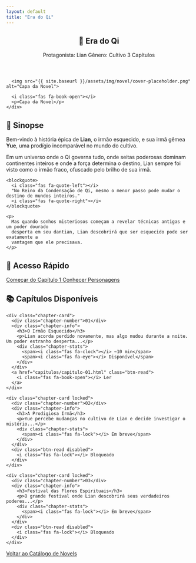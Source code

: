 ```yaml
---
layout: default
title: "Era do Qi"
---
```


<article class="novel-page">

  <!-- Header da novel -->
  <header class="chapter-header">
    <h1 class="chapter-title">🌸 Era do Qi</h1>
    <div class="chapter-meta">
      <span><i class="fas fa-user"></i> Protagonista: Lian</span>
      <span><i class="fas fa-star"></i> Gênero: Cultivo</span>
      <span><i class="fas fa-book"></i> 3 Capítulos</span>
    </div>
  </header>

  <!-- Capa -->
  <div class="novel-cover">
    <div class="cover-placeholder">

      <img src="{{ site.baseurl }}/assets/img/novel/cover-placeholder.png" alt="Capa da Novel">

      <i class="fas fa-book-open"></i>
      <p>Capa da Novel</p>
    </div>
  </div>

  <!-- Sinopse -->
  <section class="novel-description">
    <h2>📖 Sinopse</h2>
    <p>
      Bem-vindo à história épica de <strong>Lian</strong>, o irmão esquecido, e sua irmã gêmea 
      <strong>Yue</strong>, uma prodígio incomparável no mundo do cultivo.
    </p>
    <p>
      Em um universo onde o Qi governa tudo, onde seitas poderosas dominam continentes inteiros 
      e onde a força determina o destino, Lian sempre foi visto como o irmão fraco, ofuscado 
      pelo brilho de sua irmã.
    </p>

    <blockquote>
      <i class="fas fa-quote-left"></i>
      "No Reino da Condensação de Qi, mesmo o menor passo pode mudar o destino de mundos inteiros."
      <i class="fas fa-quote-right"></i>
    </blockquote>

    <p>
      Mas quando sonhos misteriosos começam a revelar técnicas antigas e um poder dourado 
      desperta em seu dantian, Lian descobrirá que ser esquecido pode ser exatamente a 
      vantagem que ele precisava.
    </p>
  </section>

  <!-- Acesso rápido -->
  <section class="quick-access">
    <h2>🚀 Acesso Rápido</h2>
    <div class="quick-buttons">
      <a href="capitulos/capitulo-01.html" class="btn-primary large">
        <i class="fas fa-play"></i> Começar do Capítulo 1
      </a>
      <a href="extras/personagens.html" class="btn-secondary">
        <i class="fas fa-users"></i> Conhecer Personagens
      </a>
    </div>
  </section>

  <!-- Capítulos -->
  <section class="chapters-preview">
    <h2>📚 Capítulos Disponíveis</h2>

    <div class="chapter-card">
      <div class="chapter-number">01</div>
      <div class="chapter-info">
        <h3>O Irmão Esquecido</h3>
        <p>Lian acorda perdido novamente, mas algo mudou durante a noite. Um poder estranho desperta...</p>
        <div class="chapter-stats">
          <span><i class="fas fa-clock"></i> ~10 min</span>
          <span><i class="fas fa-eye"></i> Disponível</span>
        </div>
      </div>
      <a href="capitulos/capitulo-01.html" class="btn-read">
        <i class="fas fa-book-open"></i> Ler
      </a>
    </div>

    <div class="chapter-card locked">
      <div class="chapter-number">02</div>
      <div class="chapter-info">
        <h3>A Prodigiosa Irmã</h3>
        <p>Yue percebe mudanças no cultivo de Lian e decide investigar o mistério...</p>
        <div class="chapter-stats">
          <span><i class="fas fa-lock"></i> Em breve</span>
        </div>
      </div>
      <div class="btn-read disabled">
        <i class="fas fa-lock"></i> Bloqueado
      </div>
    </div>

    <div class="chapter-card locked">
      <div class="chapter-number">03</div>
      <div class="chapter-info">
        <h3>Festival das Flores Espirituais</h3>
        <p>O grande festival onde Lian descobrirá seus verdadeiros poderes...</p>
        <div class="chapter-stats">
          <span><i class="fas fa-lock"></i> Em breve</span>
        </div>
      </div>
      <div class="btn-read disabled">
        <i class="fas fa-lock"></i> Bloqueado
      </div>
    </div>
  </section>

  <!-- Voltar -->
  <div class="back-nav">
    <a href="../" class="btn-back">
      <i class="fas fa-arrow-left"></i> Voltar ao Catálogo de Novels
    </a>
  </div>

</article>

<!-- Estilos e scripts específicos da novel -->
<link rel="stylesheet" href="{{ site.baseurl }}/assets/css/novel.css">
<script src="{{ site.baseurl }}/assets/js/novel.js" defer></script>
